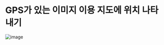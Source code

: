 # GPS가 있는 이미지 이용 지도에 위치 나타내기
![image](https://user-images.githubusercontent.com/26485439/199372899-85c4213d-57e1-4231-a19d-2527318347a5.png)

